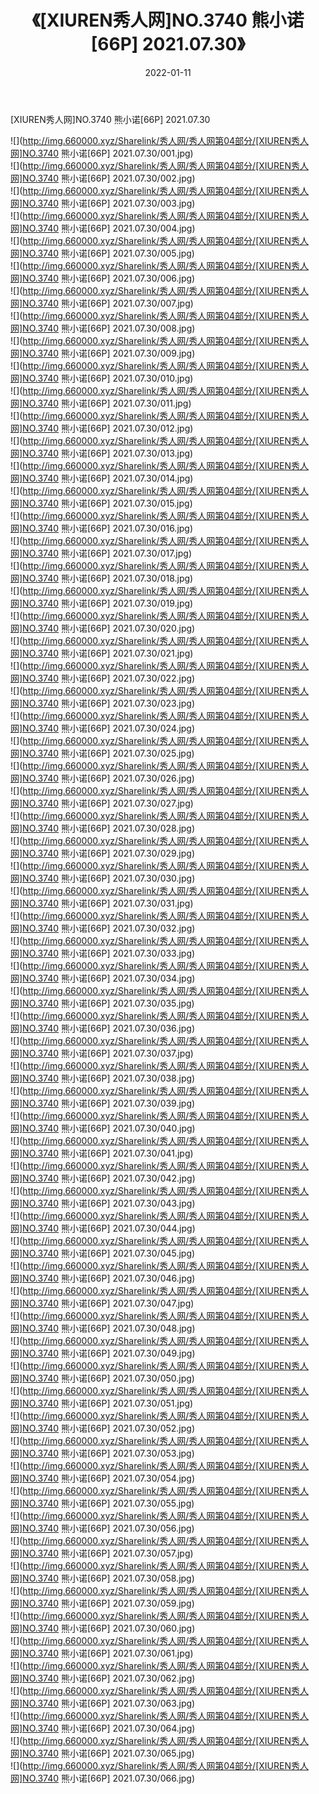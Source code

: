 ﻿---
layout: post
title:  《[XIUREN秀人网]NO.3740 熊小诺[66P] 2021.07.30》
date:   2022-01-11
img: http://img.660000.xyz/Sharelink/秀人网/秀人网第04部分/[XIUREN秀人网]NO.3740 熊小诺[66P] 2021.07.30/000.jpg
categories: [美女, 清纯, 唯美]
---

[XIUREN秀人网]NO.3740 熊小诺[66P] 2021.07.30

 ![](http://img.660000.xyz/Sharelink/秀人网/秀人网第04部分/[XIUREN秀人网]NO.3740 熊小诺[66P] 2021.07.30/001.jpg) <br>![](http://img.660000.xyz/Sharelink/秀人网/秀人网第04部分/[XIUREN秀人网]NO.3740 熊小诺[66P] 2021.07.30/002.jpg) <br>![](http://img.660000.xyz/Sharelink/秀人网/秀人网第04部分/[XIUREN秀人网]NO.3740 熊小诺[66P] 2021.07.30/003.jpg) <br>![](http://img.660000.xyz/Sharelink/秀人网/秀人网第04部分/[XIUREN秀人网]NO.3740 熊小诺[66P] 2021.07.30/004.jpg) <br>![](http://img.660000.xyz/Sharelink/秀人网/秀人网第04部分/[XIUREN秀人网]NO.3740 熊小诺[66P] 2021.07.30/005.jpg) <br>![](http://img.660000.xyz/Sharelink/秀人网/秀人网第04部分/[XIUREN秀人网]NO.3740 熊小诺[66P] 2021.07.30/006.jpg) <br>![](http://img.660000.xyz/Sharelink/秀人网/秀人网第04部分/[XIUREN秀人网]NO.3740 熊小诺[66P] 2021.07.30/007.jpg) <br>![](http://img.660000.xyz/Sharelink/秀人网/秀人网第04部分/[XIUREN秀人网]NO.3740 熊小诺[66P] 2021.07.30/008.jpg) <br>![](http://img.660000.xyz/Sharelink/秀人网/秀人网第04部分/[XIUREN秀人网]NO.3740 熊小诺[66P] 2021.07.30/009.jpg) <br>![](http://img.660000.xyz/Sharelink/秀人网/秀人网第04部分/[XIUREN秀人网]NO.3740 熊小诺[66P] 2021.07.30/010.jpg) <br>![](http://img.660000.xyz/Sharelink/秀人网/秀人网第04部分/[XIUREN秀人网]NO.3740 熊小诺[66P] 2021.07.30/011.jpg) <br>![](http://img.660000.xyz/Sharelink/秀人网/秀人网第04部分/[XIUREN秀人网]NO.3740 熊小诺[66P] 2021.07.30/012.jpg) <br>![](http://img.660000.xyz/Sharelink/秀人网/秀人网第04部分/[XIUREN秀人网]NO.3740 熊小诺[66P] 2021.07.30/013.jpg) <br>![](http://img.660000.xyz/Sharelink/秀人网/秀人网第04部分/[XIUREN秀人网]NO.3740 熊小诺[66P] 2021.07.30/014.jpg) <br>![](http://img.660000.xyz/Sharelink/秀人网/秀人网第04部分/[XIUREN秀人网]NO.3740 熊小诺[66P] 2021.07.30/015.jpg) <br>![](http://img.660000.xyz/Sharelink/秀人网/秀人网第04部分/[XIUREN秀人网]NO.3740 熊小诺[66P] 2021.07.30/016.jpg) <br>![](http://img.660000.xyz/Sharelink/秀人网/秀人网第04部分/[XIUREN秀人网]NO.3740 熊小诺[66P] 2021.07.30/017.jpg) <br>![](http://img.660000.xyz/Sharelink/秀人网/秀人网第04部分/[XIUREN秀人网]NO.3740 熊小诺[66P] 2021.07.30/018.jpg) <br>![](http://img.660000.xyz/Sharelink/秀人网/秀人网第04部分/[XIUREN秀人网]NO.3740 熊小诺[66P] 2021.07.30/019.jpg) <br>![](http://img.660000.xyz/Sharelink/秀人网/秀人网第04部分/[XIUREN秀人网]NO.3740 熊小诺[66P] 2021.07.30/020.jpg) <br>![](http://img.660000.xyz/Sharelink/秀人网/秀人网第04部分/[XIUREN秀人网]NO.3740 熊小诺[66P] 2021.07.30/021.jpg) <br>![](http://img.660000.xyz/Sharelink/秀人网/秀人网第04部分/[XIUREN秀人网]NO.3740 熊小诺[66P] 2021.07.30/022.jpg) <br>![](http://img.660000.xyz/Sharelink/秀人网/秀人网第04部分/[XIUREN秀人网]NO.3740 熊小诺[66P] 2021.07.30/023.jpg) <br>![](http://img.660000.xyz/Sharelink/秀人网/秀人网第04部分/[XIUREN秀人网]NO.3740 熊小诺[66P] 2021.07.30/024.jpg) <br>![](http://img.660000.xyz/Sharelink/秀人网/秀人网第04部分/[XIUREN秀人网]NO.3740 熊小诺[66P] 2021.07.30/025.jpg) <br>![](http://img.660000.xyz/Sharelink/秀人网/秀人网第04部分/[XIUREN秀人网]NO.3740 熊小诺[66P] 2021.07.30/026.jpg) <br>![](http://img.660000.xyz/Sharelink/秀人网/秀人网第04部分/[XIUREN秀人网]NO.3740 熊小诺[66P] 2021.07.30/027.jpg) <br>![](http://img.660000.xyz/Sharelink/秀人网/秀人网第04部分/[XIUREN秀人网]NO.3740 熊小诺[66P] 2021.07.30/028.jpg) <br>![](http://img.660000.xyz/Sharelink/秀人网/秀人网第04部分/[XIUREN秀人网]NO.3740 熊小诺[66P] 2021.07.30/029.jpg) <br>![](http://img.660000.xyz/Sharelink/秀人网/秀人网第04部分/[XIUREN秀人网]NO.3740 熊小诺[66P] 2021.07.30/030.jpg) <br>![](http://img.660000.xyz/Sharelink/秀人网/秀人网第04部分/[XIUREN秀人网]NO.3740 熊小诺[66P] 2021.07.30/031.jpg) <br>![](http://img.660000.xyz/Sharelink/秀人网/秀人网第04部分/[XIUREN秀人网]NO.3740 熊小诺[66P] 2021.07.30/032.jpg) <br>![](http://img.660000.xyz/Sharelink/秀人网/秀人网第04部分/[XIUREN秀人网]NO.3740 熊小诺[66P] 2021.07.30/033.jpg) <br>![](http://img.660000.xyz/Sharelink/秀人网/秀人网第04部分/[XIUREN秀人网]NO.3740 熊小诺[66P] 2021.07.30/034.jpg) <br>![](http://img.660000.xyz/Sharelink/秀人网/秀人网第04部分/[XIUREN秀人网]NO.3740 熊小诺[66P] 2021.07.30/035.jpg) <br>![](http://img.660000.xyz/Sharelink/秀人网/秀人网第04部分/[XIUREN秀人网]NO.3740 熊小诺[66P] 2021.07.30/036.jpg) <br>![](http://img.660000.xyz/Sharelink/秀人网/秀人网第04部分/[XIUREN秀人网]NO.3740 熊小诺[66P] 2021.07.30/037.jpg) <br>![](http://img.660000.xyz/Sharelink/秀人网/秀人网第04部分/[XIUREN秀人网]NO.3740 熊小诺[66P] 2021.07.30/038.jpg) <br>![](http://img.660000.xyz/Sharelink/秀人网/秀人网第04部分/[XIUREN秀人网]NO.3740 熊小诺[66P] 2021.07.30/039.jpg) <br>![](http://img.660000.xyz/Sharelink/秀人网/秀人网第04部分/[XIUREN秀人网]NO.3740 熊小诺[66P] 2021.07.30/040.jpg) <br>![](http://img.660000.xyz/Sharelink/秀人网/秀人网第04部分/[XIUREN秀人网]NO.3740 熊小诺[66P] 2021.07.30/041.jpg) <br>![](http://img.660000.xyz/Sharelink/秀人网/秀人网第04部分/[XIUREN秀人网]NO.3740 熊小诺[66P] 2021.07.30/042.jpg) <br>![](http://img.660000.xyz/Sharelink/秀人网/秀人网第04部分/[XIUREN秀人网]NO.3740 熊小诺[66P] 2021.07.30/043.jpg) <br>![](http://img.660000.xyz/Sharelink/秀人网/秀人网第04部分/[XIUREN秀人网]NO.3740 熊小诺[66P] 2021.07.30/044.jpg) <br>![](http://img.660000.xyz/Sharelink/秀人网/秀人网第04部分/[XIUREN秀人网]NO.3740 熊小诺[66P] 2021.07.30/045.jpg) <br>![](http://img.660000.xyz/Sharelink/秀人网/秀人网第04部分/[XIUREN秀人网]NO.3740 熊小诺[66P] 2021.07.30/046.jpg) <br>![](http://img.660000.xyz/Sharelink/秀人网/秀人网第04部分/[XIUREN秀人网]NO.3740 熊小诺[66P] 2021.07.30/047.jpg) <br>![](http://img.660000.xyz/Sharelink/秀人网/秀人网第04部分/[XIUREN秀人网]NO.3740 熊小诺[66P] 2021.07.30/048.jpg) <br>![](http://img.660000.xyz/Sharelink/秀人网/秀人网第04部分/[XIUREN秀人网]NO.3740 熊小诺[66P] 2021.07.30/049.jpg) <br>![](http://img.660000.xyz/Sharelink/秀人网/秀人网第04部分/[XIUREN秀人网]NO.3740 熊小诺[66P] 2021.07.30/050.jpg) <br>![](http://img.660000.xyz/Sharelink/秀人网/秀人网第04部分/[XIUREN秀人网]NO.3740 熊小诺[66P] 2021.07.30/051.jpg) <br>![](http://img.660000.xyz/Sharelink/秀人网/秀人网第04部分/[XIUREN秀人网]NO.3740 熊小诺[66P] 2021.07.30/052.jpg) <br>![](http://img.660000.xyz/Sharelink/秀人网/秀人网第04部分/[XIUREN秀人网]NO.3740 熊小诺[66P] 2021.07.30/053.jpg) <br>![](http://img.660000.xyz/Sharelink/秀人网/秀人网第04部分/[XIUREN秀人网]NO.3740 熊小诺[66P] 2021.07.30/054.jpg) <br>![](http://img.660000.xyz/Sharelink/秀人网/秀人网第04部分/[XIUREN秀人网]NO.3740 熊小诺[66P] 2021.07.30/055.jpg) <br>![](http://img.660000.xyz/Sharelink/秀人网/秀人网第04部分/[XIUREN秀人网]NO.3740 熊小诺[66P] 2021.07.30/056.jpg) <br>![](http://img.660000.xyz/Sharelink/秀人网/秀人网第04部分/[XIUREN秀人网]NO.3740 熊小诺[66P] 2021.07.30/057.jpg) <br>![](http://img.660000.xyz/Sharelink/秀人网/秀人网第04部分/[XIUREN秀人网]NO.3740 熊小诺[66P] 2021.07.30/058.jpg) <br>![](http://img.660000.xyz/Sharelink/秀人网/秀人网第04部分/[XIUREN秀人网]NO.3740 熊小诺[66P] 2021.07.30/059.jpg) <br>![](http://img.660000.xyz/Sharelink/秀人网/秀人网第04部分/[XIUREN秀人网]NO.3740 熊小诺[66P] 2021.07.30/060.jpg) <br>![](http://img.660000.xyz/Sharelink/秀人网/秀人网第04部分/[XIUREN秀人网]NO.3740 熊小诺[66P] 2021.07.30/061.jpg) <br>![](http://img.660000.xyz/Sharelink/秀人网/秀人网第04部分/[XIUREN秀人网]NO.3740 熊小诺[66P] 2021.07.30/062.jpg) <br>![](http://img.660000.xyz/Sharelink/秀人网/秀人网第04部分/[XIUREN秀人网]NO.3740 熊小诺[66P] 2021.07.30/063.jpg) <br>![](http://img.660000.xyz/Sharelink/秀人网/秀人网第04部分/[XIUREN秀人网]NO.3740 熊小诺[66P] 2021.07.30/064.jpg) <br>![](http://img.660000.xyz/Sharelink/秀人网/秀人网第04部分/[XIUREN秀人网]NO.3740 熊小诺[66P] 2021.07.30/065.jpg) <br>![](http://img.660000.xyz/Sharelink/秀人网/秀人网第04部分/[XIUREN秀人网]NO.3740 熊小诺[66P] 2021.07.30/066.jpg) <br>